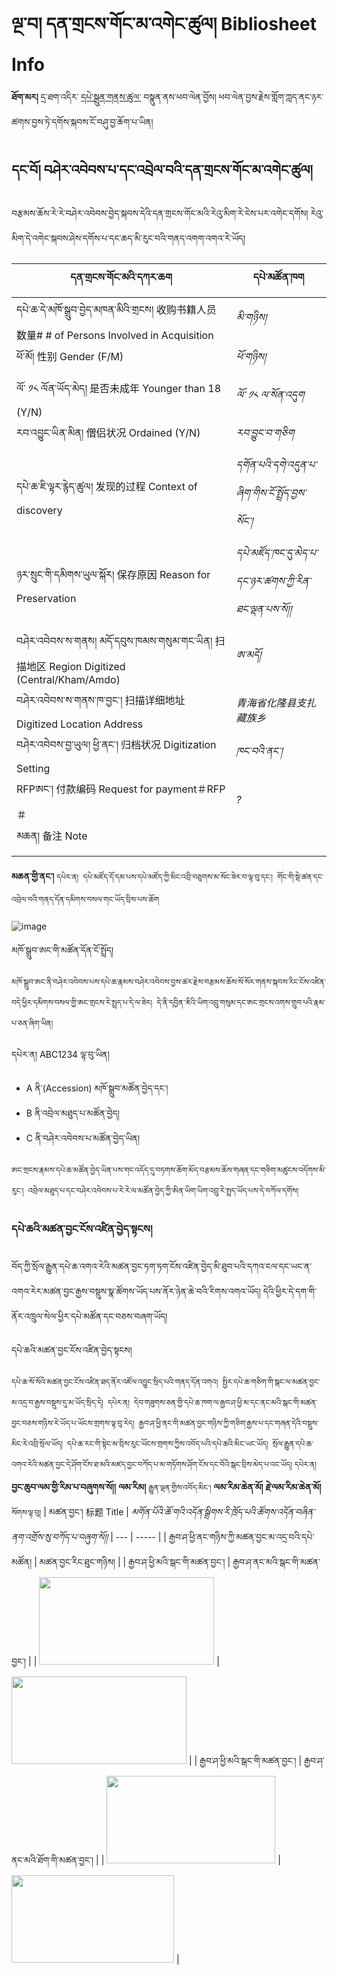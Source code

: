 # ལྔ་བ། དན་གྲངས་གོང་མ་འགེང་ཚུལ། Bibliosheet Info
**ཐོག་མར།** དྲ་ཐག་འདིར་ [དཔེ་སྐྲུན་གནས་ཚུལ་](https://github.com/buda-base/digitization-guidelines/files/4654363/Biblipgraphic.Info.Sheet.xlsx) བསྣུན་ནས་ཕབ་ལེན་བྱོས། ཕབ་ལེན་བྱས་རྗེས་གློག་ཀླད་ནང་ཉར་ཚགས་བྱས་ཏེ་དགོས་སྐབས་ངོ་བཤུ་བྱ་ཆོག་པ་ཡིན།

## དང་བོ། བཤེར་འབེབས་པ་དང་འབྲེལ་བའི་དན་གྲངས་གོང་མ་འགེང་ཚུལ།

བརྩམས་ཆོས་རེ་རེ་བཤེར་འབེབས་བྱེད་སྐབས་དེའི་དན་གྲངས་གོང་མའི་རེའུ་མིག་རེ་ངེས་པར་འགེང་དགོས། རེའུ་མིག་དེ་འགེང་སྐབས་ཤེས་དགོས་པ་དང་ཆད་མི་རུང་བའི་གནད་འགག་འགའ་རེ་ཡོད། 

| དན་གྲངས་གོང་མའི་དཀར་ཆག | དཔེ་མཚོན་ཁག |
| ---------------- | -------------------|
| དཔེ་ཆ་དེ་མཁོ་སྒྲུབ་བྱེད་མཁན་མིའི་གྲངས། 收购书籍人员数量# # of Persons Involved in Acquisition | *མི་གཉིས།*
| ཕོ་མོ། 性别 Gender (F/M) | *ཕོ་གཉིས།*
| ལོ་ ༡༨ ལོན་ཡོད་མེད། 是否未成年 Younger than 18 (Y/N) | *ལོ་ ༡༨ ལ་སོན་འདུག*
| རབ་འབྱུང་ཡིན་མིན། 僧侣状况 Ordained (Y/N) | *རབ་བྱུང་བ་གཅིག*
| དཔེ་ཆ་ཇི་ལྟར་རྙེད་ཚུལ། 发现的过程 Context of discovery | *དགོན་པའི་དགེ་འདུན་པ་ཞིག་གིས་ངོ་སྤྲོད་བྱས་སོང་།*
| ཉར་སྲུང་གི་དམིགས་ཡུལ་སྐོར། 保存原因 Reason for Preservation | *དཔེ་མཛོད་ཁང་དུ་མེད་པ་དང་ཉར་ཚགས་ཀྱི་རིན་ཐང་ལྡན་པས་སོ།།*
| བཤེར་འབེབས་ས་གནས། མདོ་དབུས་ཁམས་གསུམ་གང་ཡིན། 扫描地区 Region Digitized (Central/Kham/Amdo) | *ཨ་མདོ།*
| བཤེར་འབེབས་ས་གནས་ཁ་བྱང་། 扫描详细地址 Digitized Location Address | *青海省化隆县支扎藏族乡*
| བཤེར་འབེབས་བྱ་ཡུལ། ཕྱི་ནང་། 归档状况 Digitization Setting | *ཁང་བའི་ནང་།*
| RFPཨང་། 付款编码 Request for payment＃RFP＃ | *?*
| མཆན། 备注 Note | 

**མཆན་གྱི་ནང་།** `དཔེར་ན། དཔེ་མཛོད་དོ་དམ་པས་དཔེ་མཛོད་ཀྱི་མིང་འབྲི་བཅུགས་མ་སོང་ཟེར་བ་ལྟ་བུ་དང་། གོང་གི་སྡེ་ཚན་དང་འབྲེལ་བའི་གནད་དོན་དམིགས་བསལ་གང་ཡོད་བྲིས་པས་ཆོག`

![image](https://user-images.githubusercontent.com/28945342/77724758-b672ba00-702e-11ea-9284-bdc6f9e098ff.png)

མཁོ་སྒྲུབ་ཨང་གི་མཚོན་དོན་ངོ་སྤྲོད།

`མཁོ་སྒྲུབ་ཨང་ནི་བཤེར་འབེབས་པས་དཔེ་ཆ་རྣམས་བཤེར་འབེབས་བྱས་ཚར་རྗེས་བརྩམས་ཆོས་སོ་སོར་གནས་སྐབས་རིང་ངོས་འཛིན་བདེ་ཕྱིར་དམིགས་བསལ་གྱི་ཨང་གྲངས་རེ་སྤྲད་པ་དེ་ལ་ཟེར། དེ་ནི་དབྱིན་་ཇིའི་ཡིག་འབྲུ་གསུམ་དང་ཨང་གྲངས་འགས་གྲུབ་པའི་རྣམ་པ་ཅན་ཞིག་ཡིན།` 

དཔེར་ན། ABC1234 ལྟ་བུ་ཡིན། 
- A ནི་(Accession) མཁོ་སྒྲུབ་མཚོན་བྱེད་དང་། 
- B ནི་འབྲེལ་མཐུད་པ་མཚོན་བྱེད།
- C ནི་བཤེར་འབེབས་པ་མཚོན་བྱེད་ཡིན། 

`ཨང་གྲངས་རྣམས་དཔེ་ཆ་མཚོན་བྱེད་ཡིན་པས་གང་འདོད་དུ་བཏགས་ཆོག་མོད་བརྩམས་ཆོས་གཞན་དང་གཅིག་མཚུངས་འདོགས་མི་རུང་། འབྲེལ་མཐུད་པ་དང་བཤེར་འབེབས་པ་རེ་རེ་ལ་མཚོན་བྱེད་ཀྱི་ཨིན་ཡིག་ཡིག་འབྲུ་རེ་སྤྲད་ཡོད་པས་དེ་བཀོལ་དགོས།`



### དཔེ་ཆའི་མཚན་བྱང་ངོས་འཛིན་བྱེད་སྟངས།

བོད་ཀྱི་སྲོལ་རྒྱུན་དཔེ་ཆ་འགའ་རེའི་མཚན་བྱང་ཏག་ཏག་ངོས་འཛིན་བྱེད་མི་ཐུབ་པའི་དཀའ་ངལ་དང་ཡང་ན་འགའ་རེར་མཚན་བྱང་རྒྱས་བསྡུས་སྣ་ཚོགས་ཡོད་པས་ནོར་ཉེན་ཆེ་བའི་རིགས་འགའ་ཡོད། དེའི་ཕྱིར་དེ་དག་གི་ནོར་འཁྲུལ་སེལ་ཕྱིར་དཔེ་མཚོན་དང་བཅས་བཞག་ཡོད། 

དཔེ་ཆའི་མཚན་བྱང་ངོས་འཛིན་བྱེད་སྟངས།

`དཔེ་ཆ་སོ་སོའི་མཚན་བྱང་ངོས་འཛིན་ཐད་ནོར་འཛོལ་འབྱུང་སྲིད་པའི་གནད་དོན་འགའ། སྤྱིར་དཔེ་ཆ་གཅིག་གི་སྒང་ལ་མཚན་བྱང་མ་འདྲ་བ་རྒྱས་བསྡུས་དུ་མ་ཡོད་སྲིད་དེ། དཔེར་ན། དེབ་གཟུགས་ཅན་གྱི་དཔེ་ཆ་ཁག་ལ་རྒྱབ་ཤ་ཕྱི་མ་དང་ནང་མའི་སྒང་གི་མཚན་བྱང་བཅས་གཉིས་རེ་ཡོད་པ་ཡོངས་གྲགས་ལྟ་བུ་རེད། རྒྱབ་ཤ་ཕྱི་ནང་གི་མཚན་བྱང་གཉིས་ཀྱི་གཅིག་རྒྱས་པ་དང་གཞན་དེའི་བསྡུས་མིང་རེ་འབྲི་སྲོལ་ཡོད། དཔེ་ཆ་རང་གི་སྟེང་མ་བྲིས་རུང་ཡོངས་གྲགས་ཀྱིས་འབོད་པའི་དཔེ་ཆའི་མིང་ཡང་ཡོད། སྲོལ་རྒྱུན་དཔེ་ཆ་འགའ་རེའི་མཚན་བྱང་དེ་ཤོག་ངོས་ཐ་མའི་མཛད་བྱང་བཀོད་པ་མ་གཏོགས་ཤོག་ངོས་དང་བོའི་སྒང་བྲིས་མེད་པ་འང་ཡོད།` `དཔེར་ན།` **བྱང་ཆུབ་ལམ་གྱི་རིམ་པ་བཞུགས་སོ།།** **ལམ་རིམ།** `རྒྱུན་ལྡན་གྱིས་འབོད་མིང་།` **ལམ་རིམ་ཆེན་མོ།** **རྗེ་ལམ་རིམ་ཆེན་མོ།** `སོགས་ལྟ་བུ།`
| མཚན་བྱང་། 标题 Title | *མགོན་པོའི་ཆོ་གའི་འདོན་སྒྲིགས་རི་ཁྲོད་པའི་ཚོགས་འདོན་བཞིན་ནག་འགྲོས་སུ་བཀོད་པ་བཞུག་སོ།།*
| --- | ----- |
| རྒྱབ་ཤ་ཕྱི་ནང་གཉིས་ཀྱི་མཚན་བྱང་མ་འདྲ་བའི་དཔེ་མཚོན། | མཚན་བྱང་རིང་ཐུང་གཉིས། |
| རྒྱབ་ཤ་ཕྱི་མའི་སྒང་གི་མཚན་བྱང་། | རྒྱབ་ཤ་ནང་མའི་སྒང་གི་མཚན་བྱང་། |
| <img src="https://user-images.githubusercontent.com/28945342/77978887-bd067780-7335-11ea-984a-2874960b746e.png" height="140" width="280" > | <img src="https://user-images.githubusercontent.com/28945342/77979062-37cf9280-7336-11ea-93d7-10794787156a.png" height="140" width="280" > |
| རྒྱབ་ཤ་ཕྱི་མའི་སྒང་གི་མཚན་བྱང་། | རྒྱབ་ཤ་ནང་མའི་ཐོག་གི་མཚན་བྱང་། |
| <img src="https://user-images.githubusercontent.com/28945342/77024175-d1a74f00-69c8-11ea-81eb-1ba1e0d777c6.jpg" height="140" width="270" > | <img src="https://user-images.githubusercontent.com/28945342/77023975-45952780-69c8-11ea-9549-a0f14ab1e627.jpg" height="140" width="260" > |

